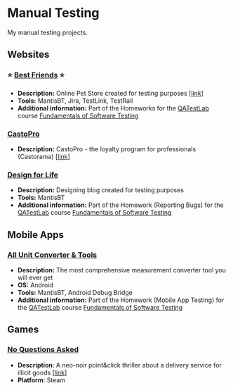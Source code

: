# Manual Testing

My manual testing projects.

## Websites

### :star: **[Best Friends](/Best_Friends/)** :star:

- **Description:** Online Pet Store created for testing purposes [[link](http://opencart.qatestlab.net/)]
- **Tools:** MantisBT, Jira, TestLink, TestRail
- **Additional information:** Part of the Homeworks for the [QATestLab](https://en.training.qatestlab.com/) course [Fundamentals of Software Testing](https://en.training.qatestlab.com/course/software-testing-fundamentals/)

### [CastoPro](/CastoPro/)

- **Description:** CastoPro - the loyalty program for professionals (Castorama) [[link](https://castopro.castorama.pl/pl/home)]

### [Design for Life](/Design_for_Life/)

- **Description:** Designing blog created for testing purposes
- **Tools:** MantisBT
- **Additional information:** Part of the Homework (Reporting Bugs) for the [QATestLab](https://en.training.qatestlab.com/) course [Fundamentals of Software Testing](https://en.training.qatestlab.com/course/software-testing-fundamentals/)

## Mobile Apps

### [All Unit Converter & Tools](/Unit_Converter/)

- **Description:** The most comprehensive measurement converter tool you will ever get
- **OS:** Android
- **Tools:** MantisBT, Android Debug Bridge
- **Additional information:** Part of the Homework (Mobile App Testing) for the [QATestLab](https://en.training.qatestlab.com/) course [Fundamentals of Software Testing](https://en.training.qatestlab.com/course/software-testing-fundamentals/)

## Games

### [No Questions Asked](/No_Questions_Asked/)

- **Description**: A neo-noir point&click thriller about a delivery service for illicit goods [[link](https://store.steampowered.com/app/2259180/No_Questions_Asked/)]
- **Platform**: Steam
